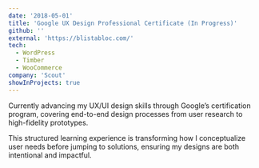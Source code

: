```yaml
---
date: '2018-05-01'
title: 'Google UX Design Professional Certificate (In Progress)'
github: ''
external: 'https://blistabloc.com/'
tech:
  - WordPress
  - Timber
  - WooCommerce
company: 'Scout'
showInProjects: true
---
```


Currently advancing my UX/UI design skills through Google’s certification
program, covering end-to-end design processes from user research to high-fidelity
prototypes.

This structured learning experience is transforming how I conceptualize user
needs before jumping to solutions, ensuring my designs are both intentional and impactful.
